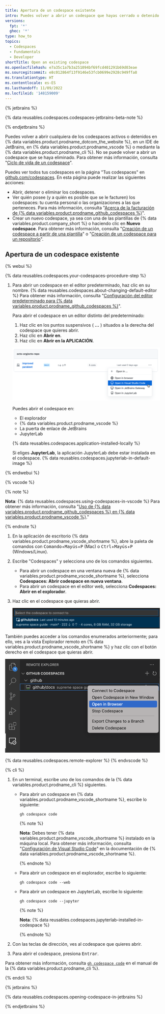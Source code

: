 ```yaml
---
title: Apertura de un codespace existente
intro: Puedes volver a abrir un codespace que hayas cerrado o detenido y volver al trabajo.
versions:
  fpt: '*'
  ghec: '*'
type: how_to
topics:
  - Codespaces
  - Fundamentals
  - Developer
shortTitle: Open an existing codespace
ms.openlocfilehash: e7a35c1a7b3a251094bf69fcd401291b69d03eae
ms.sourcegitcommit: e8c012864f13f9146e53fcb0699e2928c949ffa8
ms.translationtype: HT
ms.contentlocale: es-ES
ms.lasthandoff: 11/09/2022
ms.locfileid: '148159009'
---
```

{% jetbrains %}

{% data reusables.codespaces.codespaces-jetbrains-beta-note %}

{% endjetbrains %}

Puedes volver a abrir cualquiera de los codespaces activos o detenidos en {% data variables.product.prodname_dotcom_the_website %}, en un IDE de JetBrains, en {% data variables.product.prodname_vscode %} o mediante la {% data variables.product.prodname_cli %}. No se puede volver a abrir un codespace que se haya eliminado. Para obtener más información, consulta "[Ciclo de vida de un codespace](/codespaces/developing-in-codespaces/the-codespace-lifecycle)".

Puedes ver todos tus codespaces en la página "Tus codespaces" en [github.com/codespaces](https://github.com/codespaces). En esta página puede realizar las siguientes acciones:

- Abrir, detener o eliminar los codespaces.
- Ver quién posee (y a quién es posible que se le facturen) los codespaces: tu cuenta personal o las organizaciones a las que perteneces. Para más información, consulta "[Acerca de la facturación de {% data variables.product.prodname_github_codespaces %}](/billing/managing-billing-for-github-codespaces/about-billing-for-github-codespaces)".
- Crear un nuevo codespace, ya sea con una de las plantillas de {% data variables.product.company_short %} o haciendo clic en **Nuevo codespace**. Para obtener más información, consulta "[Creación de un codespace a partir de una plantilla](/codespaces/developing-in-codespaces/creating-a-codespace-from-a-template)" o "[Creación de un codespace para un repositorio](/codespaces/developing-in-codespaces/creating-a-codespace-for-a-repository)".

## Apertura de un codespace existente

{% webui %}

{% data reusables.codespaces.your-codespaces-procedure-step %}
1. Para abrir un codespace en el editor predeterminado, haz clic en su nombre. {% data reusables.codespaces.about-changing-default-editor %} Para obtener más información, consulta "[Configuración del editor predeterminado para {% data variables.product.prodname_github_codespaces %}](/codespaces/customizing-your-codespace/setting-your-default-editor-for-github-codespaces)".
   
   Para abrir el codespace en un editor distinto del predeterminado:
   
   1. Haz clic en los puntos suspensivos ( **…** ) situados a la derecha del codespace que quieres abrir.
   1. Haz clic en **Abrir en**.
   1. Haz clic en **Abrir en la APLICACIÓN**.

   ![Captura de pantalla del cuadro de diálogo "Abrir en" , con la opción "Abrir en Visual Studio Code" resaltada](/assets/images/help/codespaces/open-codespace-in-another-editor.png)

   Puedes abrir el codespace en:
   * El explorador
   * {% data variables.product.prodname_vscode %}
   * La puerta de enlace de JetBrains
   * JupyterLab

   {% data reusables.codespaces.application-installed-locally %}

   Si eliges **JupyterLab**, la aplicación JupyterLab debe estar instalada en el codespace. {% data reusables.codespaces.jupyterlab-in-default-image %}

{% endwebui %}

{% vscode %}

{% note %}

**Nota**: {% data reusables.codespaces.using-codespaces-in-vscode %} Para obtener más información, consulta "[Uso de {% data variables.product.prodname_github_codespaces %} en {% data variables.product.prodname_vscode %}](/codespaces/developing-in-codespaces/using-github-codespaces-in-visual-studio-code)."

{% endnote %}

1. En la aplicación de escritorio {% data variables.product.prodname_vscode_shortname %}, abre la paleta de comandos con <kbd>Comando</kbd>+<kbd>Mayús</kbd>+<kbd>P</kbd> (Mac) o <kbd>Ctrl</kbd>+<kbd>Mayús</kbd>+<kbd>P</kbd> (Windows/Linux).
1. Escribe "Codespaces" y selecciona uno de los comandos siguientes.
   - Para abrir un codespace en una ventana nueva de {% data variables.product.prodname_vscode_shortname %}, selecciona **Codespaces: Abrir codespace en nueva ventana**.
   - Para abrir un codespace en el editor web, selecciona **Codespaces: Abrir en el explorador**.
1. Haz clic en el codespace que quieras abrir.
   
   ![Captura de pantalla de una lista de codespaces en Visual Studio Code](/assets/images/help/codespaces/open-codespace-from-vscode.png)

También puedes acceder a los comandos enumerados anteriormente; para ello, ves a la vista Explorador remoto en {% data variables.product.prodname_vscode_shortname %} y haz clic con el botón derecho en el codespace que quieras abrir.

![Captura de pantalla de un codespace seleccionado en el Explorador remoto, con la opción "Abrir en el explorador" resaltada](/assets/images/help/codespaces/open-codespace-remote-explorer.png)

{% data reusables.codespaces.remote-explorer %} {% endvscode %}

{% cli %}

1. En un terminal, escribe uno de los comandos de la {% data variables.product.prodname_cli %} siguientes.
   - Para abrir un codespace en {% data variables.product.prodname_vscode_shortname %}, escribe lo siguiente:

     ```shell{:copy}
     gh codespace code
     ```
     
     {% note %}

     **Nota**: Debes tener {% data variables.product.prodname_vscode_shortname %} instalado en la máquina local. Para obtener más información, consulta "[Configuración de Visual Studio Code](https://code.visualstudio.com/docs/setup/setup-overview)" en la documentación de {% data variables.product.prodname_vscode_shortname %}.

     {% endnote %}
     
   - Para abrir un codespace en el explorador, escribe lo siguiente:
  
     ```shell{:copy}
     gh codespace code --web
     ```

   - Para abrir un codespace en JupyterLab, escribe lo siguiente:
  
     ```shell{:copy}
     gh codespace code --jupyter
     ```
     
     {% note %}

     **Nota**: {% data reusables.codespaces.jupyterlab-installed-in-codespace %}

     {% endnote %}
     
1. Con las teclas de dirección, ves al codespace que quieres abrir.
1. Para abrir el codespace, presiona <kbd>Entrar</kbd>.

Para obtener más información, consulta [`gh codespace code`](https://cli.github.com/manual/gh_codespace_code) en el manual de la {% data variables.product.prodname_cli %}.

{% endcli %}

{% jetbrains %}

{% data reusables.codespaces.opening-codespace-in-jetbrains %}

{% endjetbrains %}
